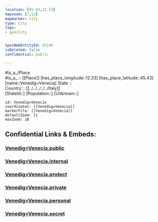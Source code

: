 ```yaml
---
location: [45.43,12.33] 
mapzoom: [7,12] 
mapmarker: city 
type: City
tags:
- geo/City


SpocWebEntityId: 35240
isDeleted: false
confidential: public

---
```

#is_a_/Place  
#is_a_ :: [[Place]] 
[has_place_longitude::12.33] 
[has_place_latitude::45.43] 
[name::Venedig=Venecia] 
State ::  
Country :: [[../../../../../Italy]]  
[StateId::] 
[Population::] 
[Unknown::] 


```leaflet
id: Venedig=Venecia
coordinates: [[Venedig=Venecia]] 
markerFile: [[Venedig=Venecia]] 
defaultZoom: 11 
maxZoom: 18
```


## Confidential Links & Embeds: 

### [Venedig=Venecia.public](/_public/\Earth\Continent\Europe\Europe~South\Italy\regions~Italy\Veneto\Venezia.Province\CityVenedig=Venecia.public.md) 

### [Venedig=Venecia.internal](/_internal/\Earth\Continent\Europe\Europe~South\Italy\regions~Italy\Veneto\Venezia.Province\CityVenedig=Venecia.internal.md) 

### [Venedig=Venecia.protect](/_protect/\Earth\Continent\Europe\Europe~South\Italy\regions~Italy\Veneto\Venezia.Province\CityVenedig=Venecia.protect.md) 

### [Venedig=Venecia.private](/_private/\Earth\Continent\Europe\Europe~South\Italy\regions~Italy\Veneto\Venezia.Province\CityVenedig=Venecia.private.md) 

### [Venedig=Venecia.personal](/_personal/\Earth\Continent\Europe\Europe~South\Italy\regions~Italy\Veneto\Venezia.Province\CityVenedig=Venecia.personal.md) 

### [Venedig=Venecia.secret](/_secret/\Earth\Continent\Europe\Europe~South\Italy\regions~Italy\Veneto\Venezia.Province\CityVenedig=Venecia.secret.md)

